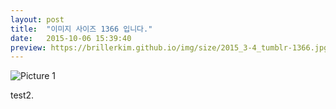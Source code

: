 ```yaml
---
layout: post
title:  "이미지 사이즈 1366 입니다."
date:   2015-10-06 15:39:40
preview: https://brillerkim.github.io/img/size/2015_3-4_tumblr-1366.jpg
---
```


![Picture 1](https://brillerkim.github.io/img/size/2015_3-4_tumblr-1366.jpg)

test2.